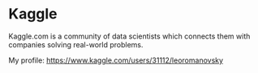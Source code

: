 Kaggle
======

Kaggle.com is a community of data scientists which connects them with companies solving real-world problems.

My profile: https://www.kaggle.com/users/31112/leoromanovsky
